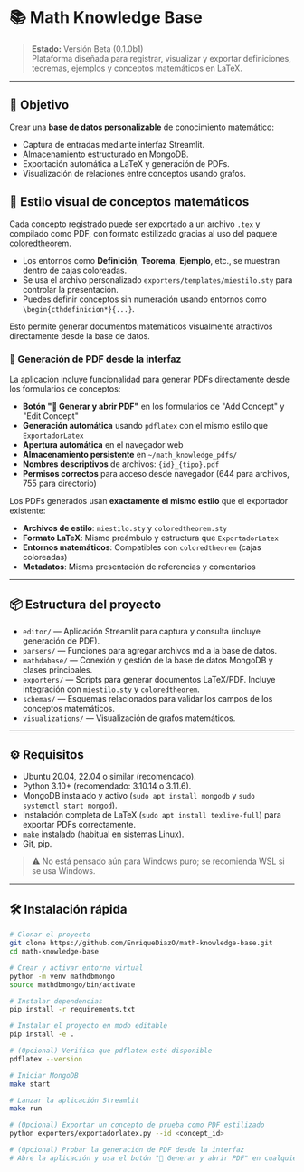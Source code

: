 # 📚 Math Knowledge Base

> **Estado:** Versión Beta (0.1.0b1)  
> Plataforma diseñada para registrar, visualizar y exportar definiciones, teoremas, ejemplos y conceptos matemáticos en LaTeX.

---

## 🚀 Objetivo

Crear una **base de datos personalizable** de conocimiento matemático:
- Captura de entradas mediante interfaz Streamlit.
- Almacenamiento estructurado en MongoDB.
- Exportación automática a LaTeX y generación de PDFs.
- Visualización de relaciones entre conceptos usando grafos.

## 🎨 Estilo visual de conceptos matemáticos

Cada concepto registrado puede ser exportado a un archivo `.tex` y compilado como PDF, con formato estilizado gracias al uso del paquete [coloredtheorem](https://github.com/joaomlourenco/coloredtheorem).

- Los entornos como **Definición**, **Teorema**, **Ejemplo**, etc., se muestran dentro de cajas coloreadas.
- Se usa el archivo personalizado `exporters/templates/miestilo.sty` para controlar la presentación.
- Puedes definir conceptos sin numeración usando entornos como `\begin{cthdefinicion*}{...}`.

Esto permite generar documentos matemáticos visualmente atractivos directamente desde la base de datos.

### 📄 Generación de PDF desde la interfaz

La aplicación incluye funcionalidad para generar PDFs directamente desde los formularios de conceptos:

- **Botón "📄 Generar y abrir PDF"** en los formularios de "Add Concept" y "Edit Concept"
- **Generación automática** usando `pdflatex` con el mismo estilo que `ExportadorLatex`
- **Apertura automática** en el navegador web
- **Almacenamiento persistente** en `~/math_knowledge_pdfs/`
- **Nombres descriptivos** de archivos: `{id}_{tipo}.pdf`
- **Permisos correctos** para acceso desde navegador (644 para archivos, 755 para directorio)

Los PDFs generados usan **exactamente el mismo estilo** que el exportador existente:
- **Archivos de estilo**: `miestilo.sty` y `coloredtheorem.sty`
- **Formato LaTeX**: Mismo preámbulo y estructura que `ExportadorLatex`
- **Entornos matemáticos**: Compatibles con `coloredtheorem` (cajas coloreadas)
- **Metadatos**: Misma presentación de referencias y comentarios

---

## 📦 Estructura del proyecto

- `editor/` — Aplicación Streamlit para captura y consulta (incluye generación de PDF).
- `parsers/` — Funciones para agregar archivos md a la base de datos.
- `mathdabase/` — Conexión y gestión de la base de datos MongoDB y clases principales.
- `exporters/` — Scripts para generar documentos LaTeX/PDF. Incluye integración con `miestilo.sty` y `coloredtheorem`.
- `schemas/` — Esquemas relacionados para validar los campos de los conceptos matemáticos.
- `visualizations/` — Visualización de grafos matemáticos.

---

## ⚙️ Requisitos

- Ubuntu 20.04, 22.04 o similar (recomendado).
- Python 3.10+ (recomendado: 3.10.14 o 3.11.6).
- MongoDB instalado y activo (`sudo apt install mongodb` y `sudo systemctl start mongod`).
- Instalación completa de LaTeX (`sudo apt install texlive-full`) para exportar PDFs correctamente.
- `make` instalado (habitual en sistemas Linux).
- Git, pip.

> ⚠️ No está pensado aún para Windows puro; se recomienda WSL si se usa Windows.

---

## 🛠️ Instalación rápida

```bash
# Clonar el proyecto
git clone https://github.com/EnriqueDiazO/math-knowledge-base.git
cd math-knowledge-base

# Crear y activar entorno virtual
python -m venv mathdbmongo
source mathdbmongo/bin/activate

# Instalar dependencias
pip install -r requirements.txt

# Instalar el proyecto en modo editable
pip install -e .

# (Opcional) Verifica que pdflatex esté disponible
pdflatex --version

# Iniciar MongoDB
make start

# Lanzar la aplicación Streamlit
make run

# (Opcional) Exportar un concepto de prueba como PDF estilizado
python exporters/exportadorlatex.py --id <concept_id>

# (Opcional) Probar la generación de PDF desde la interfaz
# Abre la aplicación y usa el botón "📄 Generar y abrir PDF" en cualquier formulario

